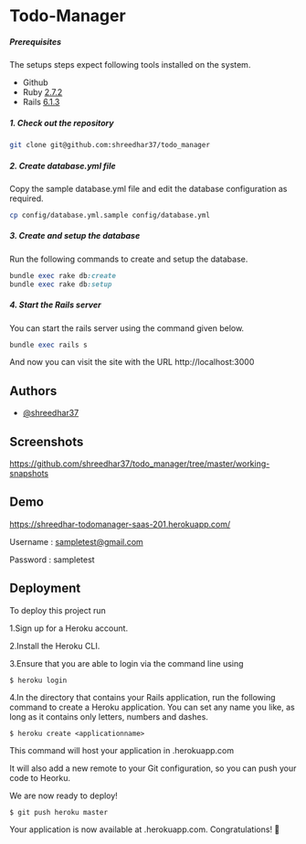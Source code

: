 # Todo-Manager
##### Prerequisites

The setups steps expect following tools installed on the system.

- Github
- Ruby [2.7.2](https://github.com/shreedhar37/todo_manager/blob/master/.ruby-version)
- Rails [6.1.3](https://github.com/shreedhar37/todo_manager/blob/master/Gemfile)

##### 1. Check out the repository

```bash
git clone git@github.com:shreedhar37/todo_manager
```

##### 2. Create database.yml file

Copy the sample database.yml file and edit the database configuration as required.

```bash
cp config/database.yml.sample config/database.yml
```

##### 3. Create and setup the database

Run the following commands to create and setup the database.

```ruby
bundle exec rake db:create
bundle exec rake db:setup
```

##### 4. Start the Rails server

You can start the rails server using the command given below.

```ruby
bundle exec rails s
```

And now you can visit the site with the URL http://localhost:3000

## Authors

- [@shreedhar37](https://github.com/shreedhar37)


## Screenshots

https://github.com/shreedhar37/todo_manager/tree/master/working-snapshots

## Demo

https://shreedhar-todomanager-saas-201.herokuapp.com/

Username : sampletest@gmail.com

Password : sampletest

## Deployment

To deploy this project run


1.Sign up for a Heroku account.

2.Install the Heroku CLI.

3.Ensure that you are able to login via the command line using

    $ heroku login

4.In the directory that contains your Rails application, run the following command to create a Heroku application. You can set any name you like, as long as it contains only letters, numbers and dashes.

    $ heroku create <applicationname>



This command will host your application in <applicationname>.herokuapp.com

It will also add a new remote to your Git configuration, so you can push your code to Heorku.

We are now ready to deploy!

    $ git push heroku master

Your application is now available at <applicationame>.herokuapp.com. Congratulations! 🎉

